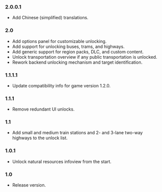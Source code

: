 ### 2.0.0.1
- Add Chinese (simplified) translations.

### 2.0
- Add options panel for customizable unlocking.
- Add support for unlocking buses, trams, and highways.
- Add generic support for region packs, DLC, and custom content.
- Unlock transportation overview if any public transportation is unlocked.
- Rework backend unlocking mechanism and target identification.

### 1.1.1.1
- Update compatibility info for game version 1.2.0.

### 1.1.1
- Remove redundant UI unlocks.

### 1.1
- Add small and medium train stations and 2- and 3-lane two-way highways to the unlock list.

### 1.0.1
- Unlock natural resources infoview from the start.

### 1.0
- Release version.